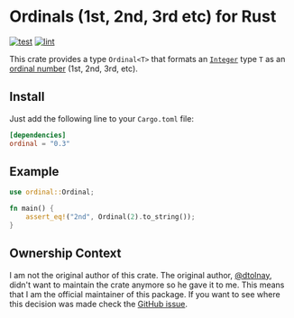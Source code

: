 # Ordinals (1st, 2nd, 3rd etc) for Rust

[![test](https://github.com/gleich/ordinal/actions/workflows/test.yml/badge.svg)](https://github.com/gleich/ordinal/actions/workflows/test.yml)
[![lint](https://github.com/gleich/ordinal/actions/workflows/lint.yml/badge.svg)](https://github.com/gleich/ordinal/actions/workflows/lint.yml)

This crate provides a type `Ordinal<T>` that formats an [`Integer`](https://docs.rs/num-integer/0.1/num_integer/trait.Integer.html) type `T` as an [ordinal number](https://en.wikipedia.org/wiki/Ordinal_number_%28linguistics%29) (1st, 2nd, 3rd, etc).

## Install

Just add the following line to your `Cargo.toml` file:

```toml
[dependencies]
ordinal = "0.3"
```

## Example

```rust
use ordinal::Ordinal;

fn main() {
    assert_eq!("2nd", Ordinal(2).to_string());
}
```

## Ownership Context

I am not the original author of this crate. The original author, [@dtolnay](https://github.com/dtolnay), didn't want to maintain the crate anymore so he gave it to me. This means that I am the official maintainer of this package. If you want to see where this decision was made check the [GitHub issue](https://github.com/gleich/ordinal/issues/2).
